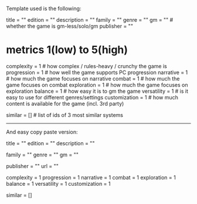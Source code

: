 Template used is the following:

title = ""
edition = ""
description = ""
family = ""
genre = ""
gm = "" # whether the game is gm-less/solo/gm
publisher = ""

# metrics 1(low) to 5(high)
complexity = 1 # how complex / rules-heavy / crunchy the game is
progression = 1 # how well the game supports PC progression 
narrative = 1 # how much the game focuses on narrative
combat = 1 # how much the game focuses on combat
exploration = 1 # how much the game focuses on exploration
balance = 1 # how easy it is to gm the game
versatility = 1 # is it easy to use for different genres/settings
customization = 1 # how much content is available for the game (incl. 3rd party)

similar = [] # list of ids of 3 most similar systems

--------------------------------------------------------------
And easy copy paste version:

title = ""
edition = ""
description = ""

family = ""
genre = ""
gm = ""

publisher = ""
url = ""

complexity = 1
progression = 1
narrative = 1
combat = 1
exploration = 1
balance = 1
versatility = 1
customization = 1

similar = []